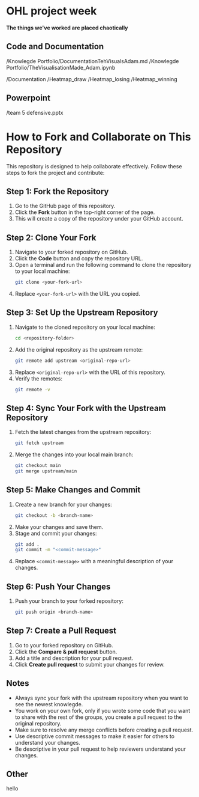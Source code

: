 # OHL project week
**The things we've worked are placed chaotically**
## Code and Documentation
/Knowlegde Portfolio/DocumentationTehVisualsAdam.md
/Knowlegde Portfolio/TheVisualisationMade_Adam.ipynb

/Documentation
/Heatmap_draw
/Heatmap_losing
/Heatmap_winning

## Powerpoint
/team 5 defensive.pptx



# How to Fork and Collaborate on This Repository

This repository is designed to help collaborate effectively. Follow these steps to fork the project and contribute:

## Step 1: Fork the Repository

1. Go to the GitHub page of this repository.
2. Click the **Fork** button in the top-right corner of the page.
3. This will create a copy of the repository under your GitHub account.

## Step 2: Clone Your Fork

1. Navigate to your forked repository on GitHub.
2. Click the **Code** button and copy the repository URL.
3. Open a terminal and run the following command to clone the repository to your local machine:
   ```bash
   git clone <your-fork-url>
   ```
4. Replace `<your-fork-url>` with the URL you copied.

## Step 3: Set Up the Upstream Repository

1. Navigate to the cloned repository on your local machine:
   ```bash
   cd <repository-folder>
   ```
2. Add the original repository as the upstream remote:
   ```bash
   git remote add upstream <original-repo-url>
   ```
3. Replace `<original-repo-url>` with the URL of this repository.
4. Verify the remotes:
   ```bash
   git remote -v
   ```

## Step 4: Sync Your Fork with the Upstream Repository

1. Fetch the latest changes from the upstream repository:
   ```bash
   git fetch upstream
   ```
2. Merge the changes into your local main branch:
   ```bash
   git checkout main
   git merge upstream/main
   ```

## Step 5: Make Changes and Commit

1. Create a new branch for your changes:
   ```bash
   git checkout -b <branch-name>
   ```
2. Make your changes and save them.
3. Stage and commit your changes:
   ```bash
   git add .
   git commit -m "<commit-message>"
   ```
4. Replace `<commit-message>` with a meaningful description of your changes.

## Step 6: Push Your Changes

1. Push your branch to your forked repository:
   ```bash
   git push origin <branch-name>
   ```

## Step 7: Create a Pull Request

1. Go to your forked repository on GitHub.
2. Click the **Compare & pull request** button.
3. Add a title and description for your pull request.
4. Click **Create pull request** to submit your changes for review.

## Notes

- Always sync your fork with the upstream repository when you want to see the newest knowlegde.
- You work on your own fork, only if you wrote some code that you want to share with the rest of the groups, you create a pull request to the original repository.
- Make sure to resolve any merge conflicts before creating a pull request.
- Use descriptive commit messages to make it easier for others to understand your changes.
- Be descriptive in your pull request to help reviewers understand your changes.

## Other

hello
